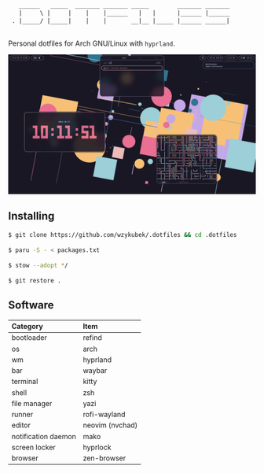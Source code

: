 ```
   ______   _____  _______ _______ _____        _______ _______
   |     \ |     |    |    |______   |   |      |______ |______
 . |_____/ |_____|    |    |       __|__ |_____ |______ ______|
                                                               
```

Personal dotfiles for Arch GNU/Linux with `hyprland`.

![scr](./screenshot.png)

## Installing

```bash
$ git clone https://github.com/wzykubek/.dotfiles && cd .dotfiles
```
```bash
$ paru -S - < packages.txt
```
```bash
$ stow --adopt */ 
```
```bash
$ git restore .
```

## Software
Category | Item
:--- | :---
bootloader | refind
os | arch
wm | hyprland
bar | waybar
terminal | kitty
shell | zsh
file manager | yazi
runner | rofi-wayland
editor | neovim (nvchad)
notification daemon | mako
screen locker | hyprlock
browser | zen-browser
